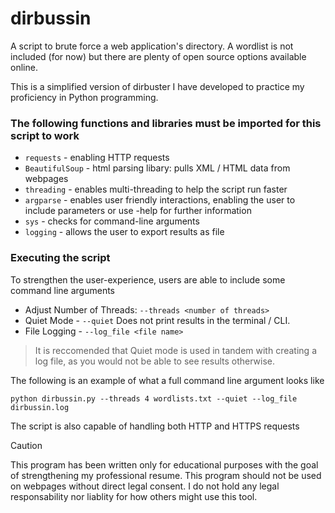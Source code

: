 # dirbussin
A script to brute force a web application's directory. A wordlist is not included (for now) but there are plenty of open source options available online.

This is a simplified version of dirbuster I have developed to practice my proficiency in Python programming.

### The following functions and libraries must be imported for this script to work
* `requests` - enabling HTTP requests
* `BeautifulSoup` - html parsing libary: pulls XML / HTML data from webpages
* `threading` - enables multi-threading to help the script run faster
* `argparse` - enables user friendly interactions, enabling the user to include parameters or use -help for further information 
* `sys` - checks for command-line arguments
* `logging` - allows the user to export results as file

### Executing the script
To strengthen the user-experience, users are able to include some command line arguments
* Adjust Number of Threads: `--threads <number of threads>`
* Quiet Mode - `--quiet` Does not print results in the terminal / CLI. 
* File Logging - `--log_file <file name>`

> It is reccomended that Quiet mode is used in tandem with creating a log file, as you would not be able to see results otherwise.

The following is an example of what a full command line argument looks like

`python dirbussin.py --threads 4 wordlists.txt --quiet --log_file dirbussin.log`

The script is also capable of handling both HTTP and HTTPS requests


>[!CAUTION]
>This program has been written only for educational purposes with the goal of strengthening my professional resume. This program should not be used on webpages without direct legal consent. I do not hold any legal responsability nor liablity for how others might use this tool. 
